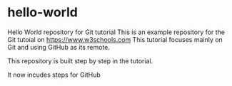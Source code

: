 # hello-world
Hello World repository for Git tutorial
This is an example repository for the Git tutoial on https://www.w3schools.com
This tutorial focuses mainly on Git and using GitHub as its remote. 

This repository is built step by step in the tutorial.

It now incudes steps for GitHub
